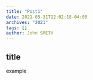 ```yaml
---
title: "Post1"
date: 2021-05-31T12:02:18-04:00
archives: "2021"
tags: []
author: John SMITH
---
```


## title

example
